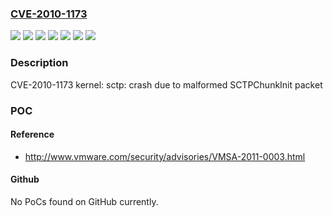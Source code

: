 ### [CVE-2010-1173](https://cve.mitre.org/cgi-bin/cvename.cgi?name=CVE-2010-1173)
![](https://img.shields.io/static/v1?label=Product&message=MRG%20for%20RHEL-5&color=blue)
![](https://img.shields.io/static/v1?label=Product&message=Red%20Hat%20Enterprise%20Linux%204&color=blue)
![](https://img.shields.io/static/v1?label=Product&message=Red%20Hat%20Enterprise%20Linux%205&color=blue)
![](https://img.shields.io/static/v1?label=Version&message=!%200%3A2.6.18-194.8.1.el5%20&color=brighgreen)
![](https://img.shields.io/static/v1?label=Version&message=!%200%3A2.6.24.7-161.el5rt%20&color=brighgreen)
![](https://img.shields.io/static/v1?label=Version&message=!%200%3A2.6.9-89.0.26.EL%20&color=brighgreen)
![](https://img.shields.io/static/v1?label=Vulnerability&message=Improper%20Restriction%20of%20Operations%20within%20the%20Bounds%20of%20a%20Memory%20Buffer&color=brighgreen)

### Description

CVE-2010-1173 kernel: sctp: crash due to malformed SCTPChunkInit packet

### POC

#### Reference
- http://www.vmware.com/security/advisories/VMSA-2011-0003.html

#### Github
No PoCs found on GitHub currently.

